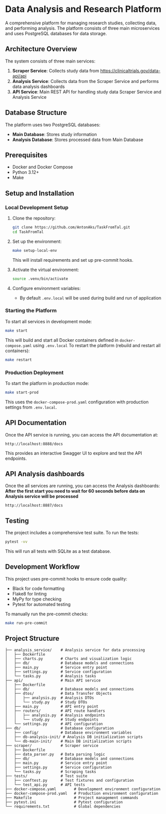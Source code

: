 # Data Analysis and Research Platform

A comprehensive platform for managing research studies, collecting data, and performing analysis. The platform consists of three main microservices and uses PostgreSQL databases for data storage.

## Architecture Overview

The system consists of three main services:
 
1. **Scraper Service**: Collects study data from https://clinicaltrials.gov/data-api/api
2. **Analysis Service**: Collects data from the Scraper Service and performs data analysis dashboards 
3. **API Service**: Main REST API for handling study data Scraper Service and Analysis Service


## Database Structure

The platform uses two PostgreSQL databases:

- **Main Database**: Stores study information
- **Analysis Database**: Stores processed data from Main Database

## Prerequisites

- Docker and Docker Compose
- Python 3.12+
- Make

## Setup and Installation

### Local Development Setup

1. Clone the repository:
   ```bash
   git clone https://github.com/AntonAks/TaskFromTal.git
   cd TaskFromTal
   ```

2. Set up the environment:
   ```bash
   make setup-local-env
   ```
   This will install requirements and set up pre-commit hooks.
3. Activate the virtual environment:
   ```bash
   source .venv/bin/activate
   ```
4. Configure environment variables:
   - By default `.env.local` will be used during build and run of application

### Starting the Platform

To start all services in development mode:

```bash
make start
```
This will build and start all Docker containers defined in `docker-compose.yaml` using `.env.local`
To restart the platform (rebuild and restart all containers):
```bash
make restart
```

### Production Deployment
To start the platform in production mode:

```bash
make start-prod
```
This uses the `docker-compose-prod.yaml` configuration with production settings from `.env.local`.

## API Documentation

Once the API service is running, you can access the API documentation at:
```
http://localhost:8888/docs
```
This provides an interactive Swagger UI to explore and test the API endpoints.

## API Analysis dashboards

Once the all services are running, you can access the Analysis dashboards:
**After the first start you need to wait for 60 seconds before data on Analysis service will be processed**
```
http://localhost:8887/docs
```

## Testing

The project includes a comprehensive test suite. To run the tests:

```bash
pytest -vv
```

This will run all tests with SQLite as a test database.

## Development Workflow

This project uses pre-commit hooks to ensure code quality:

- Black for code formatting
- Flake8 for linting
- MyPy for type checking
- Pytest for automated testing

To manually run the pre-commit checks:

```bash
make run-pre-commit
```

## Project Structure

```
├── analysis_service/    # Analysis service for data processing
│   ├── Dockerfile
│   ├── charts.py        # Charts and visualization logic
│   ├── db/              # Database models and connections
│   ├── main.py          # Service entry point
│   ├── settings.py      # Service configuration
│   └── tasks.py         # Analysis tasks
├── api/                 # Main API service
│   ├── Dockerfile
│   ├── db/              # Database models and connections
│   ├── dtos/            # Data Transfer Objects
│   │   ├── analysis.py  # Analysis DTOs
│   │   └── study.py     # Study DTOs
│   ├── main.py          # API entry point
│   ├── routers/         # API route handlers
│   │   ├── analysis.py  # Analysis endpoints
│   │   └── study.py     # Study endpoints
│   └── settings.py      # API configuration
├── db/                  # Database configuration
│   ├── config/          # Database environment variables
│   ├── db-analysis-init/ # Analysis DB initialization scripts
│   └── db-main-init/    # Main DB initialization scripts
├── scraper/             # Scraper service
│   ├── Dockerfile
│   ├── data_parser.py   # Data parsing logic
│   ├── db/              # Database models and connections
│   ├── main.py          # Service entry point
│   ├── settings.py      # Service configuration
│   └── tasks.py         # Scraping tasks
├── tests/               # Test suite
│   ├── conftest.py      # Test fixtures and configuration
│   └── test_api.py      # API tests
├── docker-compose.yaml        # Development environment configuration
├── docker-compose-prod.yaml   # Production environment configuration
├── Makefile                   # Project management commands
├── pytest.ini                 # Pytest configuration
└── requirements.txt           # Global dependencies
```
